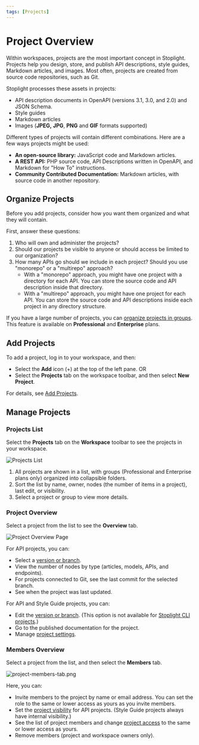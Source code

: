 ```yaml
---
tags: [Projects]
---
```


# Project Overview

Within workspaces, projects are the most important concept in Stoplight. Projects help you design, store, and publish API descriptions, style guides, Markdown articles, and images. Most often, projects are created from source code repositories, such as Git.

Stoplight processes these assets in projects:

- API description documents in OpenAPI (versions 3.1, 3.0, and 2.0) and JSON Schema.
- Style guides
- Markdown articles
- Images (**JPEG,** **JPG**, **PNG** and **GIF** formats supported)

Different types of projects will contain different combinations. Here are a few ways projects might be used:

- **An open-source library:** JavaScript code and Markdown articles.
- **A REST API:** PHP source code, API Descriptions written in OpenAPI, and Markdown for "How To" instructions.
- **Community Contributed Documentation:** Markdown articles, with source code in another repository.

## Organize Projects

Before you add projects, consider how you want them organized and what they will contain.

First, answer these questions:

1. Who will own and administer the projects?
2. Should our projects be visible to anyone or should access be limited to our organization?
3. How many APIs go should we include in each project? Should you use "monorepo" or a "multirepo" approach?
   - With a "monorepo" approach, you might have one project with a directory for each API. You can store the source code and API description inside that directory.
   - With a "multirepo" approach, you might have one project for each API. You can store the source code and API descriptions inside each project in any directory structure.

If you have a large number of projects, you can [organize projects in groups](../2.-workspaces/m.groups.md). This feature is available on **Professional** and **Enterprise** plans.

## Add Projects

To add a project, log in to your workspace, and then:

* Select the **Add** icon (+) at the top of the left pane.
   OR
* Select the **Projects** tab on the workspace toolbar, and then select **New Project**.

For details, see [Add Projects](adding-projects.md).

## Manage Projects

### Projects List

Select the **Projects** tab on the **Workspace** toolbar to see the projects in your workspace.

![Projects List](https://stoplight.io/api/v1/projects/cHJqOjI/images/wf8jEUEHy3s)

1. All projects are shown in a list, with groups (Professional and Enterprise plans only) organized into collapsible folders.
2. Sort the list by name, owner, nodes (the number of items in a project), last edit, or visibility. 
3. Select a project or group to view more details. 

### Project Overview

Select a project from the list to see the **Overview** tab.

<!-- focus: false -->
![Project Overview Page](https://stoplight.io/api/v1/projects/cHJqOjI/images/pGTpVZtmPRE)

For API projects, you can:

* Select a [version or branch](project-settings.md).
* View the number of nodes by type (articles, models, APIs, and endpoints).
* For projects connected to Git, see the last commit for the selected branch. 
* See when the project was last updated.

For API and Style Guide projects, you can:

* Edit the [version or branch](project-settings.md). (This option is not available for [Stoplight CLI projects](../2.-workspaces/f.working-with-local-projects.md).)
* Go to the published documentation for the project.
* Manage [project settings](project-settings.md).

### Members Overview

Select a project from the list, and then select the **Members** tab. 

<!-- focus: false -->
![project-members-tab.png](https://stoplight.io/api/v1/projects/cHJqOjI/images/8DKgkn5xPP8)

Here, you can:

* Invite members to the project by name or email address. You can set the role to the same or lower access as yours as you invite members.
* Set the [project visbility](../2.-workspaces/l.project-roles.md#project-visibility) for API projects. (Style Guide projects always have internal visibility.)
* See the list of project members and change [project access](../2.-workspaces/l.project-roles.md) to the same or lower access as yours. 
* Remove members (project and workspace owners only).





